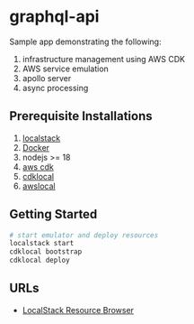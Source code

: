 # graphql-api

Sample app demonstrating the following:

1. infrastructure management using AWS CDK
2. AWS service emulation
3. apollo server
4. async processing

## Prerequisite Installations

1. [localstack](https://docs.localstack.cloud/getting-started/installation/)
2. [Docker](https://www.docker.com/get-started/)
3. nodejs >= 18
4. [aws cdk](https://docs.aws.amazon.com/cdk/v2/guide/getting_started.html#getting_started_install)
5. [cdklocal](https://docs.localstack.cloud/user-guide/integrations/aws-cdk/#aws-cdk-cli-for-localstack)
6. [awslocal](https://github.com/localstack/awscli-local)

## Getting Started

```sh
# start emulator and deploy resources
localstack start
cdklocal bootstrap
cdklocal deploy

```

## URLs

* [LocalStack Resource Browser](https://app.localstack.cloud/inst/default/resources)
